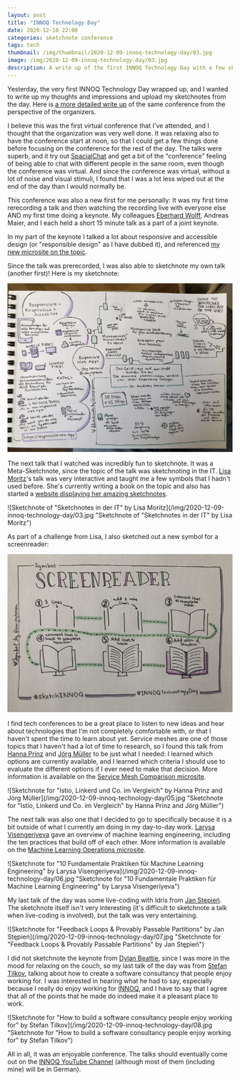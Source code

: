 ```yaml
---
layout: post
title: "INNOQ Technology Day"
date: 2020-12-10 22:00
categories: sketchnote conference
tags: tech
thumbnail: /img/thumbnail/2020-12-09-innoq-technology-day/03.jpg
image: /img/2020-12-09-innoq-technology-day/03.jpg
description: A write up of the first INNOQ Technology Day with a few sketchnotes
---
```


Yesterday, the very first INNOQ Technology Day wrapped up, and I wanted to write up my thoughts and impressions and upload my sketchnotes from the day.
Here is [a more detailed write up](https://www.tilkov.com/post/2020/12/10/the-impossible-conference/) of the same conference from the perspective of the organizers.

I believe this was the first virtual conference that I've attended, and I thought that the organization was very well done.
It was relaxing also to have the conference start at noon, so that I could get a few things done before focusing on the conference for the rest of the day.
The talks were superb, and it try out [SpacialChat](https://spatial.chat/) and get a bit of the "conference" feeling of being able to chat with different people in the same room, even though the conference was virtual.
And since the conference was virtual, without a lot of noise and visual stimuli, I found that I was a lot less wiped out at the end of the day than I would normally be.

This conference was also a new first for me personally:
It was my first time rerecording a talk and then watching the recording live with everyone else AND my first time doing a keynote.
My colleagues [Eberhard Wolff](https://twitter.com/ewolff), Andreas Maier, and I each held
a short 15 minute talk as a part of a joint keynote.

In my part of the keynote I talked a lot about responsive and accessible design (or "responsible design" as I have dubbed it), and referenced [my new microsite on the topic](https://responsibleweb.app/).

Since the talk was prerecorded, I was also able to sketchnote my own talk (another first)! Here is my sketchnote:

![Sketchnote of joint keynote from Joy Heron, Eberhard Wolff, and Andreas Maier](/img/2020-12-09-innoq-technology-day/02.jpg "Sketchnote of joint keynote from Joy Heron, Eberhard Wolff, and Andreas Maier")

The next talk that I watched was incredibly fun to sketchnote.
It was a Meta-Sketchnote, since the topic of the talk was sketchnoting in the IT.
[Lisa Moritz](https://twitter.com/Teapot4181)'s talk was very interactive and taught me a few symbols that I hadn't used before.
She's currently writing a book on the topic and also has started a [website displaying her amazing sketchnotes](https://www.sketchnotes.tech/).

![Sketchnote of "Sketchnotes in der IT" by Lisa Moritz](/img/2020-12-09-innoq-technology-day/03.jpg "Sketchnote of "Sketchnotes in der IT" by Lisa Moritz")

As part of a challenge from Lisa, I also sketched out a new symbol for a screenreader:

![Symbol for Screenreader. Shows an open book displayed over a monitor screen.](/img/2020-12-09-innoq-technology-day/04.jpg "Symbol for Screenreader. Shows an open book displayed over a monitor screen.")

I find tech conferences to be a great place to listen to new ideas and hear about technologies that I'm not completely comfortable with,
or that I haven't spent the time to learn about yet.
Service meshes are one of those topics that I haven't had a lot of time to research,
so I found this talk from [Hanna Prinz](https://twitter.com/HannaPrinz) and [Jörg Müller](https://twitter.com/JoergM) to be just what I needed:
I learned which options are currently available,
and I learned which criteria I should use to evaluate the different options if I ever need to make that decision.
More information is available on the [Service Mesh Comparison microsite](https://servicemesh.es/).

![Sketchnote for "Istio, Linkerd und Co. im Vergleich" by Hanna Prinz and Jörg Müller](/img/2020-12-09-innoq-technology-day/05.jpg "Sketchnote for "Istio, Linkerd und Co. im Vergleich" by Hanna Prinz and Jörg Müller")

The next talk was also one that I decided to go to specifically because it is a bit outside of what I currently am doing in my day-to-day work.
[Larysa Visengeriyeva](https://twitter.com/visenger) gave an overview of machine learning engineering, including the ten practices that build off of each other.
More information is available on the [Machine Learning Operations microsite](https://ml-ops.org/).

![Sketchnote for "10 Fundamentale Praktiken für Machine Learning Engineering" by Larysa Visengeriyeva](/img/2020-12-09-innoq-technology-day/06.jpg "Sketchnote for "10 Fundamentale Praktiken für Machine Learning Engineering" by Larysa Visengeriyeva")

My last talk of the day was some live-coding with Idris from [Jan Stępień](https://twitter.com/janstepien).
The sketchnote itself isn't very interesting (it's difficult to sketchnote a talk when live-coding is involved), but the talk was very entertaining.

![Sketchnote for "Feedback Loops & Provably Passable Partitions" by Jan Stępień](/img/2020-12-09-innoq-technology-day/07.jpg "Sketchnote for "Feedback Loops & Provably Passable Partitions" by Jan Stępień")

I did not sketchnote the keynote from [Dylan Beattie](https://twitter.com/dylanbeattie),
since I was more in the mood for relaxing on the couch,
so my last talk of the day was from [Stefan Tilkov](https://twitter.com/stilkov), talking
about how to create a software consultancy that people enjoy working for.
I was interested in hearing what he had to say, especially because I really do enjoy working for [INNOQ](https://www.innoq.com/), and I have to say that I agree that all of the points that he made do indeed make it a pleasant place to work.

![Sketchnote for "How to build a software consultancy people enjoy working for" by Stefan Tilkov](/img/2020-12-09-innoq-technology-day/08.jpg "Sketchnote for "How to build a software consultancy people enjoy working for" by Stefan Tilkov")

All in all, it was an enjoyable conference. The talks should eventually come out on the [INNOQ YouTube Channel](https://www.youtube.com/INNOQtv) (although most of them (including mine) will be in German).
